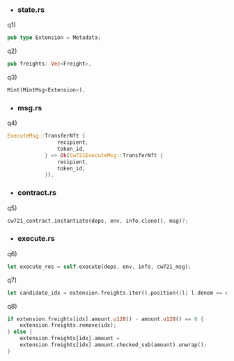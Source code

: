 * ### state.rs

q1)
```rust
pub type Extension = Metadata;
```

q2)
```rust
pub freights: Vec<Freight>,
```

q3)
```rust
Mint(MintMsg<Extension>),
```

* ### msg.rs

q4)
```rust
ExecuteMsg::TransferNft {
                recipient,
                token_id,
            } => Ok(Cw721ExecuteMsg::TransferNft {
                recipient,
                token_id,
            }),
```

* ### contract.rs

q5)
```rust
cw721_contract.instantiate(deps, env, info.clone(), msg)?;
```

* ### execute.rs

q6)
```rust
let execute_res = self.execute(deps, env, info, cw721_msg);
```

q7)
```rust
let candidate_idx = extension.freights.iter().position(|l| l.denom == denom);
```

q8)
```rust
if extension.freights[idx].amount.u128() - amount.u128() == 0 {
    extension.freights.remove(idx);
} else {
    extension.freights[idx].amount =
    extension.freights[idx].amount.checked_sub(amount).unwrap();
}
```
